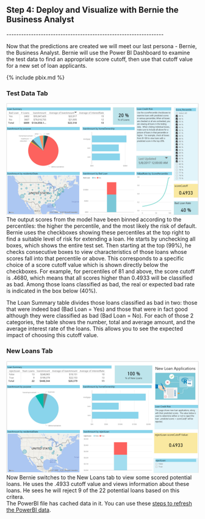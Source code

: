 
<h2> Step 4: Deploy and Visualize with Bernie the Business Analyst </h2>
----------------------------------------------------------------

Now that the predictions are created  we will meet our last persona - Bernie, the Business Analyst. Bernie will use the Power BI Dashboard to examine the test data to find an appropriate score cutoff, then use that cutoff value for a new set of loan applicants.

{% include pbix.md %}





### Test Data Tab 

<img src="images/test.jpg">
The output scores from the model have been binned according to the percentiles: the higher the percentile, and the most likely the risk of default. Bernie uses the checkboxes showing these percentiles at the top right to find a suitable level of risk for extending a loan.  He starts by unchecking all boxes, which shows the entire test set.  Then starting at the top (99%), he checks consecutive boxes to view characteristics of those loans whose scores fall into that percentile or above. This  corresponds to a specific choice of a score cutoff value which is shown directly below the checkboxes. For example, for percentiles of 81 and above, the score cutoff is .4680, which means that all scores higher than 0.4933 will be classified as bad. Among those loans classified as bad, the real or expected bad rate is indicated in the box below (40%). 

The Loan Summary table divides those loans classified as bad in two: those that were indeed bad (Bad Loan = Yes) and those that were in fact good although they were classified as bad (Bad Loan = No). For each of those 2 categories, the table shows the number, total and average amount, and the average interest rate of the loans. This allows you to see the expected impact of choosing this cutoff value.

### New Loans Tab 
<img src="images/prod.jpg">
Now Bernie switches to the New Loans tab to view some scored potential loans.  He uses the .4933 cutoff value and views information about these loans.  He sees he will reject 9 of the 22 potential loans based on this critera.

<div class="alert alert-info" role="alert">
The PowerBI file has cached data in it.  You can use these <a href="Visualize_Results.html">steps to refresh the PowerBI data</a>.
</div>  
